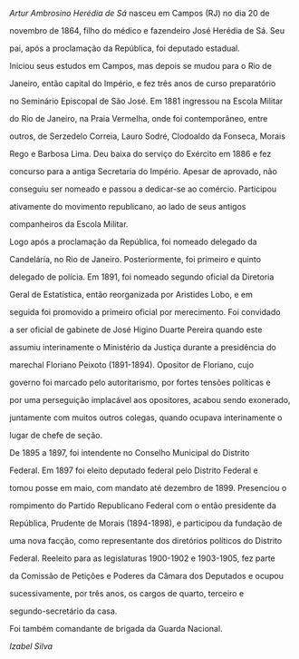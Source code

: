

*Artur Ambrosino Herédia de Sá* nasceu em Campos (RJ) no dia 20 de

novembro de 1864, filho do médico e fazendeiro José Herédia de Sá. Seu

pai, após a proclamação da República, foi deputado estadual.



Iniciou seus estudos em Campos, mas depois se mudou para o Rio de

Janeiro, então capital do Império, e fez três anos de curso preparatório

no Seminário Episcopal de São José. Em 1881 ingressou na Escola Militar

do Rio de Janeiro, na Praia Vermelha, onde foi contemporâneo, entre

outros, de Serzedelo Correia, Lauro Sodré, Clodoaldo da Fonseca, Morais

Rego e Barbosa Lima. Deu baixa do serviço do Exército em 1886 e fez

concurso para a antiga Secretaria do Império. Apesar de aprovado, não

conseguiu ser nomeado e passou a dedicar-se ao comércio. Participou

ativamente do movimento republicano, ao lado de seus antigos

companheiros da Escola Militar.



Logo após a proclamação da República, foi nomeado delegado da

Candelária, no Rio de Janeiro. Posteriormente, foi primeiro e quinto

delegado de polícia. Em 1891, foi nomeado segundo oficial da Diretoria

Geral de Estatística, então reorganizada por Aristides Lobo, e em

seguida foi promovido a primeiro oficial por merecimento. Foi convidado

a ser oficial de gabinete de José Higino Duarte Pereira quando este

assumiu interinamente o Ministério da Justiça durante a presidência do

marechal Floriano Peixoto (1891-1894). Opositor de Floriano, cujo

governo foi marcado pelo autoritarismo, por fortes tensões políticas e

por uma perseguição implacável aos opositores, acabou sendo exonerado,

juntamente com muitos outros colegas, quando ocupava interinamente o

lugar de chefe de seção.



De 1895 a 1897, foi intendente no Conselho Municipal do Distrito

Federal. Em 1897 foi eleito deputado federal pelo Distrito Federal e

tomou posse em maio, com mandato até dezembro de 1899. Presenciou o

rompimento do Partido Republicano Federal com o então presidente da

República, Prudente de Morais (1894-1898), e participou da fundação de

uma nova facção, como representante dos diretórios políticos do Distrito

Federal. Reeleito para as legislaturas 1900-1902 e 1903-1905, fez parte

da Comissão de Petições e Poderes da Câmara dos Deputados e ocupou

sucessivamente, por três anos, os cargos de quarto, terceiro e

segundo-secretário da casa.



Foi também comandante de brigada da Guarda Nacional.



*Izabel Silva*



